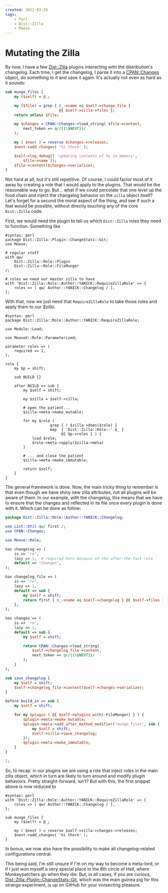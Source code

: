 ```yaml
---
created: 2012-03-26
tags:
    - Perl
    - Dist::Zilla
    - Moose
---
```


# Mutating the Zilla

By now, I have a few [Dist::Zilla](cpan) plugins interacting with the
distribution's changelog. Each time, I get the changelog, I parse it into a
[CPAN::Changes](cpan) object, do something to it and save it again. It's
actually not even as hard as it sounds:

```perl
sub munge_files {
    my ($self) = @_;

    my ($file) = grep { $_->name eq $self->change_file } 
                        @{ $self->zilla->files };
    return unless $file;

    my $changes = CPAN::Changes->load_string( $file->content, 
        next_token => qr/{{\$NEXT}}/
    );

    my ( $next ) = reverse $changes->releases;
    $next->add_changes( 'hi there' );

    $self->log_debug([ 'updating contents of %s in memory', 
        $file->name ]);
    $file->content($changes->serialize);
}
```

Not hard at all, but it's still repetitive. Of course, I could factor most of it away by
creating a role that I would apply to the plugins. That would be the
reasonable way to go. But... what if we could percolate that one level up the food
chain and inject the changelog behavior on the `zilla` object itself? Let's
forget for a second the moral aspect of the thing, and see if such a feat
would be possible, without directly touching any of the core `Dist::Zilla` code.

First, we would need the plugin to tell us which `Dist::Zilla` roles they need
to function. Something like

    #syntax: perl
    package Dist::Zilla::Plugin::ChangeStats::Git;
    use Moose;

    # regular stuff
    with qw/
        Dist::Zilla::Role::Plugin
        Dist::Zilla::Role::FileMunger
    /;

    # roles we need our master zilla to have
    with 'Dist::Zilla::Role::Author::YANICK::RequireZillaRole' => {
        roles => [ qw/ Author::YANICK::Changelog / ],
    };

With that, now we just need that `RequireZillaRole` to take those roles and
apply them to our *$zilla*.

    #syntax: perl
    package Dist::Zilla::Role::Author::YANICK::RequireZillaRole;

    use Module::Load;

    use MooseX::Role::Parameterized;

    parameter roles => (
        required => 1,
    );

    role {
        my $p = shift;

        sub BUILD {}

        after BUILD => sub { 
            my $self = shift;

            my $zilla = $self->zilla;

            # open the patient...
            $zilla->meta->make_mutable;

            for my $role ( 
                        grep { ! $zilla->does($role) }
                        map  { 'Dist::Zilla::Role::'.$_ } 
                             @{ $p->roles } ) {
                load $role;
                $role->meta->apply($zilla->meta)
            }

            # ... and close the patient
            $zilla->meta->make_immutable;

            return $self;
        }
    }

The general framework is done.  Now, the main tricky thing to remember is
that even though we have shiny new zilla attributes, not all plugins will be
aware of them. In our example, with the changelog, this means that we have to
ensure that the changes and reflected in its file once every plugin is done
with it.  Which can be done as follow:

```perl
package Dist::Zilla::Role::Author::YANICK::Changelog;

use List::Util qw/ first /;
use CPAN::Changes;

use Moose::Role;

has changelog => (
    is => 'ro',
    lazy => 1,  # required here because of the after-the-fact role
    default => 'Changes',
);

has changelog_file => (
    is => 'ro',
    lazy => 1,
    default => sub {
        my $self = shift;
        return first { $_->name eq $self->changelog } @{ $self->files };
    },
);

has changes => (
    is => 'ro',
    lazy => 1,
    default => sub {
        my $self = shift;

        return CPAN::Changes->load_string( 
            $self->changelog_file->content, 
            next_token => qr/{{\$NEXT}}/
        );
    }
);

sub save_changelog {
    my $self = shift;
    $self->changelog_file->content($self->changes->serialize);
}

before build_in => sub {
    my $self = shift;

    for my $plugin ( @{ $self->plugins_with(-FileMunger) } ) {
        $plugin->meta->make_mutable;
        $plugin->meta->add_after_method_modifier('munge_files', sub { 
            my $self = shift;
            $self->zilla->save_changelog;
        });
        $plugin->meta->make_immutable;
    }
}

1;
```


So, to recap: in our plugins we are using a role that inject roles in the main
zilla object, which in turn are likely to turn around and modify plugin
behaviors. Pretty straight-forward, isn't?  But with this, the first snippet
above is now reduced to 

    #syntax: perl
    with 'Dist::Zilla::Role::Author::YANICK::RequireZillaRole' => {
        roles => [ qw/ Author::YANICK::Changelog / ],
    };

    sub munge_files {
        my ($self) = @_;

        my ( $next ) = reverse $self->zilla->changes->releases;
        $next->add_changes( 'hi there' );
    }

In bonus, we now also have the
possibility to make all changelog-related configurations central.

This being said, I'm still unsure if I'm on my way to become a meta-lord, or 
if I just won myself a very special place in the 8th circle of Hell, where
Monkeypatchers go when they die. But, in all cases, if you are curious,
[Dist::Zilla::Plugin::ChangeStats::Git](https://github.com/yanick/Dist-Zilla-Plugin-ChangeStats-Git),
which was the main guinea pig for this strange experiment, is up on GitHub for
your vivisecting pleasure.
